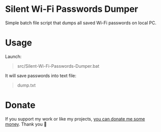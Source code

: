 # Silent Wi-Fi Passwords Dumper
Simple batch file script that dumps all saved Wi-Fi passwords on local PC.

# Usage
Launch:
> src/Silent-Wi-Fi-Passwords-Dumper.bat

It will save passwords into text file:
> dump.txt

# Donate
If you support my work or like my projects, [you can donate me some money](https://github.com/hXR16F/donate/blob/master/README.md). Thank you 💙
